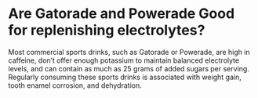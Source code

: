 # Are Gatorade and Powerade Good for replenishing electrolytes?

Most commercial sports drinks, such as Gatorade or Powerade, are high in caffeine, don’t offer enough potassium to maintain balanced electrolyte levels, and can contain as much as 25 grams of added sugars per serving. Regularly consuming these sports drinks is associated with weight gain, tooth enamel corrosion, and dehydration.